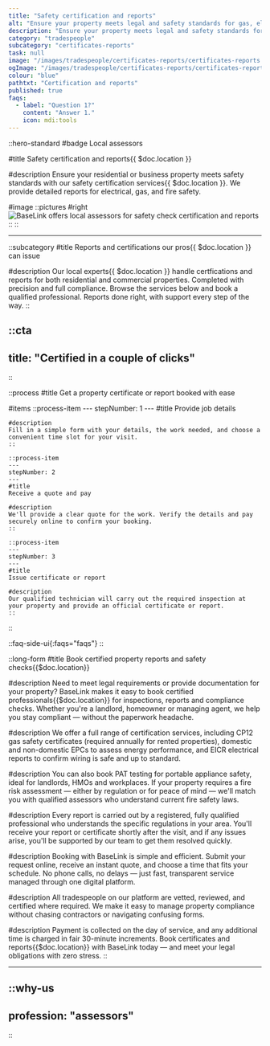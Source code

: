 ```yaml
---
title: "Safety certification and reports"
alt: "Ensure your property meets legal and safety standards for gas, electricity & fire"
description: "Ensure your property meets legal and safety standards for gas, electricity & fire"
category: "tradespeople"
subcategory: "certificates-reports"
task: null
image: "/images/tradespeople/certificates-reports/certificates-reports.webp"
ogImage: "/images/tradespeople/certificates-reports/certificates-reports.webp"
colour: "blue"
pathtxt: "Certification and reports"
published: true
faqs:
  - label: "Question 1?"
    content: "Answer 1."
    icon: mdi:tools
---
```


::hero-standard
#badge
Local assessors

#title
Safety certification and reports{{ $doc.location }}

#description
Ensure your residential or business property meets safety standards with our safety certification services{{ $doc.location }}. We provide detailed reports for electrical, gas, and fire safety.

#image
    ::pictures
    #right
    ![BaseLink offers local assessors for safety check certification and reports](/images/tradespeople/certificates-reports/certificates-reports.webp)
    ::
::

---

::subcategory
#title
Reports and certifications our pros{{ $doc.location }} can issue

#description
Our local experts{{ $doc.location }} handle certfications and reports for both residential and commercial properties. Completed with precision and full compliance. Browse the services below and book a qualified professional. Reports done right, with support every step of the way.
::


::cta
---
title: "Certified in a couple of clicks"
---
::


::process
#title
Get a property certificate or report booked with ease

#items
    ::process-item
    ---
    stepNumber: 1
    ---
    #title
    Provide job details

    #description
    Fill in a simple form with your details, the work needed, and choose a convenient time slot for your visit.
    ::
    
    ::process-item
    ---
    stepNumber: 2
    ---
    #title
    Receive a quote and pay

    #description
    We'll provide a clear quote for the work. Verify the details and pay securely online to confirm your booking.
    ::

    ::process-item
    ---
    stepNumber: 3
    ---
    #title
    Issue certificate or report

    #description
    Our qualified technician will carry out the required inspection at your property and provide an official certificate or report.
    ::
::


::faq-side-ui{:faqs="faqs"}
::


::long-form
#title
Book certified property reports and safety checks{{$doc.location}}

#description
Need to meet legal requirements or provide documentation for your property? BaseLink makes it easy to book certified professionals{{$doc.location}} for inspections, reports and compliance checks. Whether you're a landlord, homeowner or managing agent, we help you stay compliant — without the paperwork headache.

#description
We offer a full range of certification services, including CP12 gas safety certificates (required annually for rented properties), domestic and non-domestic EPCs to assess energy performance, and EICR electrical reports to confirm wiring is safe and up to standard.

#description
You can also book PAT testing for portable appliance safety, ideal for landlords, HMOs and workplaces. If your property requires a fire risk assessment — either by regulation or for peace of mind — we'll match you with qualified assessors who understand current fire safety laws.

#description
Every report is carried out by a registered, fully qualified professional who understands the specific regulations in your area. You'll receive your report or certificate shortly after the visit, and if any issues arise, you'll be supported by our team to get them resolved quickly.

#description
Booking with BaseLink is simple and efficient. Submit your request online, receive an instant quote, and choose a time that fits your schedule. No phone calls, no delays — just fast, transparent service managed through one digital platform.

#description
All tradespeople on our platform are vetted, reviewed, and certified where required. We make it easy to manage property compliance without chasing contractors or navigating confusing forms.

#description
Payment is collected on the day of service, and any additional time is charged in fair 30-minute increments. Book certificates and reports{{$doc.location}} with BaseLink today — and meet your legal obligations with zero stress.
::

---

::why-us
---
profession: "assessors"
---
::
